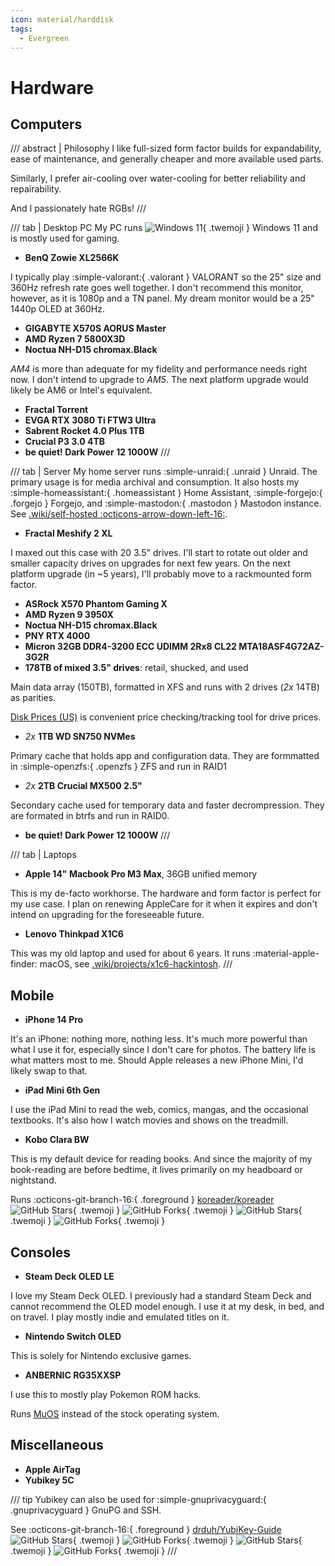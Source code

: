 ```yaml
---
icon: material/harddisk
tags:
  - Evergreen
---
```


# Hardware

## Computers

/// abstract | Philosophy
I like full-sized form factor builds for expandability, ease of maintenance, and generally cheaper and more available used parts.

Similarly, I prefer air-cooling over water-cooling for better reliability and repairability.

And I passionately hate RGBs!
///

/// tab | Desktop PC
My PC runs ![Windows 11](https://assets.tylernguyen.wiki/logos/Windows11.svg){ .twemoji } Windows 11 and is mostly used for gaming.

- __BenQ Zowie XL2566K__

I typically play :simple-valorant:{ .valorant } VALORANT so the 25" size and 360Hz refresh rate goes well together. I don't recommend this monitor, however, as it is 1080p and a TN panel. My dream monitor would be a 25" 1440p OLED at 360Hz.

- __GIGABYTE X570S AORUS Master__
- __AMD Ryzen 7 5800X3D__
- __Noctua NH-D15 chromax.Black__

_AM4_ is more than adequate for my fidelity and performance needs right now. I don't intend to upgrade to _AM5_. The next platform upgrade would likely be AM6 or Intel's equivalent.

- __Fractal Torrent__
- __EVGA RTX 3080 Ti FTW3 Ultra__
- __Sabrent Rocket 4.0 Plus 1TB__
- __Crucial P3 3.0 4TB__
- __be quiet! Dark Power 12 1000W__
///

/// tab | Server
My home server runs :simple-unraid:{ .unraid } Unraid. The primary usage is for media archival and consumption. It also hosts my :simple-homeassistant:{ .homeassistant } Home Assistant, :simple-forgejo:{ .forgejo } Forgejo, and :simple-mastodon:{ .mastodon } Mastodon instance. See [.wiki/self-hosted :octicons-arrow-down-left-16:](self-hosted.md).

- __Fractal Meshify 2 XL__

I maxed out this case with 20 3.5" drives. I'll start to rotate out older and smaller capacity drives on upgrades for next few years. On the next platform upgrade (in ~5 years), I'll probably move to a rackmounted form factor.

- __ASRock X570 Phantom Gaming X__
- __AMD Ryzen 9 3950X__
- __Noctua NH-D15 chromax.Black__
- __PNY RTX 4000__
- __Micron 32GB DDR4-3200 ECC UDIMM 2Rx8 CL22 MTA18ASF4G72AZ-3G2R__
- __178TB of mixed 3.5" drives__: retail, shucked, and used

Main data array (150TB), formatted in XFS and runs with 2 drives (_2x_ 14TB) as parities.

  [Disk Prices (US)](https://diskprices.com/) is convenient price checking/tracking tool for drive prices.

- _2x_ __1TB WD SN750 NVMes__

Primary cache that holds app and configuration data. They are formmatted in :simple-openzfs:{ .openzfs } ZFS and run in RAID1

- _2x_ __2TB Crucial MX500 2.5"__

Secondary cache used for temporary data and faster decrompression. They are formated in btrfs and run in RAID0.

- __be quiet! Dark Power 12 1000W__
///

/// tab | Laptops

- __Apple 14" Macbook Pro M3 Max__, 36GB unified memory

This is my de-facto workhorse. The hardware and form factor is perfect for my use case. I plan on renewing AppleCare for it when it expires and don't intend on upgrading for the foreseeable future.

- __Lenovo Thinkpad X1C6__

This was my old laptop and used for about 6 years. It runs :material-apple-finder: macOS, see [.wiki/projects/x1c6-hackintosh](projects/x1c6-hackintosh/README.md).
///

## Mobile

- __iPhone 14 Pro__

It's an iPhone: nothing more, nothing less. It's much more powerful than what I use it for, especially since I don't care for photos. The battery life is what matters most to me. Should Apple releases a new iPhone Mini, I'd likely swap to that.

- __iPad Mini 6th Gen__

I use the iPad Mini to read the web, comics, mangas, and the occasional textbooks. It's also how I watch movies and shows on the treadmill.

- __Kobo Clara BW__

This is my default device for reading books. And since the majority of my book-reading are before bedtime, it lives primarily on my headboard or nightstand.

Runs :octicons-git-branch-16:{ .foreground } [koreader/koreader](https://github.com/koreader/koreader)
    ![GitHub Stars](https://img.shields.io/github/stars/koreader/koreader?style=flat&logo=GitHub&logoColor=073642&labelColor=eee8d5&color=859900#only-light){ .twemoji }
    ![GitHub Forks](https://img.shields.io/github/forks/koreader/koreader?style=flat&logo=GitHub&logoColor=073642&labelColor=eee8d5&color=859900#only-light){ .twemoji }
    ![GitHub Stars](https://img.shields.io/github/stars/koreader/koreader?style=flat&logo=GitHub&logoColor=839496&labelColor=073642&color=2aa198#only-dark){ .twemoji }
    ![GitHub Forks](https://img.shields.io/github/forks/koreader/koreader?style=flat&logo=GitHub&logoColor=839496&labelColor=073642&color=2aa198#only-dark){ .twemoji }

## Consoles

- __Steam Deck OLED LE__

I love my Steam Deck OLED. I previously had a standard Steam Deck and cannot recommend the OLED model enough. I use it at my desk, in bed, and on travel. I play mostly indie and emulated titles on it.

- __Nintendo Switch OLED__

This is solely for Nintendo exclusive games.

- __ANBERNIC RG35XXSP__

I use this to mostly play Pokemon ROM hacks.

Runs [MuOS](https://muos.dev/) instead of the stock operating system.

## Miscellaneous

- __Apple AirTag__
- __Yubikey 5C__

/// tip
Yubikey can also be used for :simple-gnuprivacyguard:{ .gnuprivacyguard } GnuPG and SSH.

See :octicons-git-branch-16:{ .foreground } [drduh/YubiKey-Guide](https://github.com/drduh/YubiKey-Guide)
    ![GitHub Stars](https://img.shields.io/github/stars/drduh/YubiKey-Guide?style=flat&logo=GitHub&logoColor=073642&labelColor=eee8d5&color=859900#only-light){ .twemoji }
    ![GitHub Forks](https://img.shields.io/github/forks/drduh/YubiKey-Guide?style=flat&logo=GitHub&logoColor=073642&labelColor=eee8d5&color=859900#only-light){ .twemoji }
    ![GitHub Stars](https://img.shields.io/github/stars/drduh/YubiKey-Guide?style=flat&logo=GitHub&logoColor=839496&labelColor=073642&color=2aa198#only-dark){ .twemoji }
    ![GitHub Forks](https://img.shields.io/github/forks/drduh/YubiKey-Guide?style=flat&logo=GitHub&logoColor=839496&labelColor=073642&color=2aa198#only-dark){ .twemoji }
///
